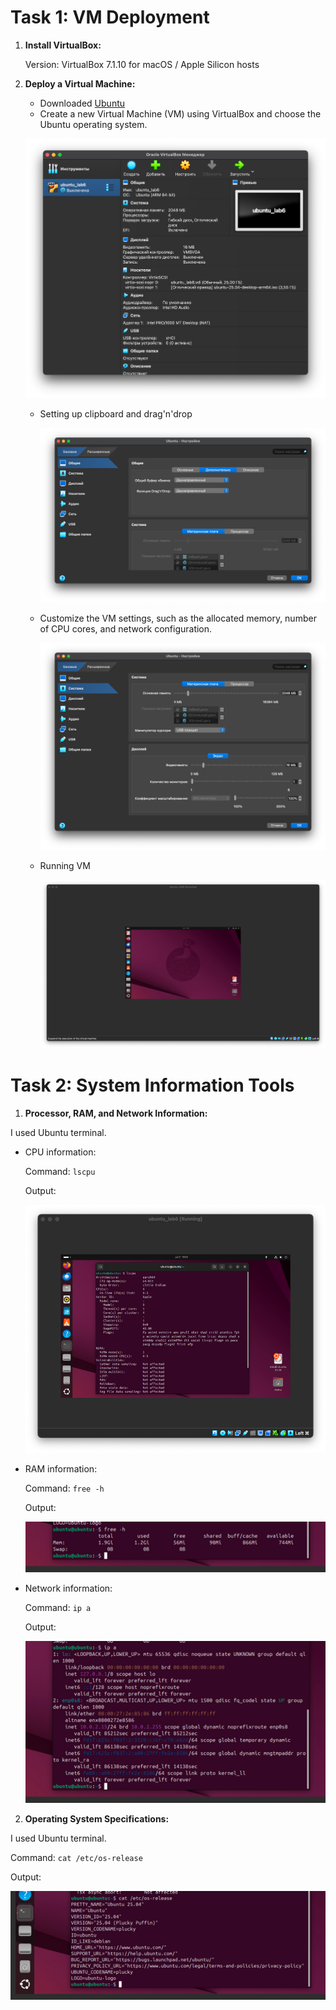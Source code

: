# Task 1: VM Deployment

1. **Install VirtualBox:**

    Version: VirtualBox 7.1.10 for macOS / Apple Silicon hosts

2. **Deploy a Virtual Machine:**

   - Downloaded [Ubuntu](https://ubuntu.com/download/desktop/thank-you?version=24.04.2&architecture=amd64&lts=true)
   - Create a new Virtual Machine (VM) using VirtualBox and choose the Ubuntu operating system.

   ![img.png](Images/img_Ubuntu.png)

   - Setting up clipboard and drag'n'drop

      ![img_Ubuntu2](Images/img_Ubuntu2.png)

   - Customize the VM settings, such as the allocated memory, number of CPU cores, and network configuration.
   
     ![img.png](Images/img_Ubuntu3.png)
   
   - Running VM
   
      ![img.png](Images/img_Ubuntu4.png)

# Task 2: System Information Tools

1. **Processor, RAM, and Network Information:**

I used Ubuntu terminal.
- CPU information: 

   Command: `lscpu`

   Output: 

   ![img.png](Images/img_Ubuntu5.png)

- RAM information:

   Command: `free -h`

   Output:

   ![img_2.png](Images/img_Ubuntu6.png)

- Network information:

   Command: `ip a`

   Output: 

   ![img_3.png](Images/img_Ubuntu7.png)

2. **Operating System Specifications:**

I used Ubuntu terminal.

Command: `cat /etc/os-release`

Output: 

![img_1.png](Images/img_Ubuntu8.png)